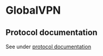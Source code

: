 # GlobalVPN

## Protocol documentation

See under [protocol documentation](src/protocol/protocol.md)
